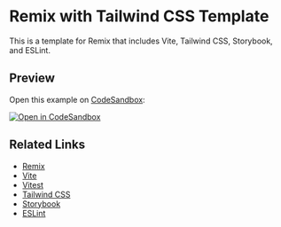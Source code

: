 # Remix with Tailwind CSS Template

This is a template for Remix that includes Vite, Tailwind CSS, Storybook, and ESLint.

## Preview

Open this example on [CodeSandbox](https://codesandbox.com):

<!-- TODO: update this link to the path for your example: -->

[![Open in CodeSandbox](https://codesandbox.io/static/img/play-codesandbox.svg)](https://codesandbox.io/s/github/remix-run/examples/tree/main/__template)

## Related Links

- [Remix](https://remix.run)
- [Vite](https://vitejs.dev)
- [Vitest](https://vitest.dev/)
- [Tailwind CSS](https://tailwindcss.com)
- [Storybook](https://storybook.js.org)
- [ESLint](https://eslint.org)
